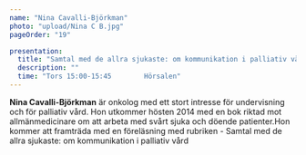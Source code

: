 ```yaml
---
name: "Nina Cavalli-Björkman"
photo: "upload/Nina C B.jpg" 
pageOrder: "19"

presentation:
  title: "Samtal med de allra sjukaste: om kommunikation i palliativ vård"
  description: ""
  time: "Tors 15:00-15:45        Hörsalen"
---
```

**Nina Cavalli-Björkman** är onkolog med ett stort intresse för undervisning och för palliativ vård. Hon utkommer hösten 2014 med en bok riktad mot allmänmedicinare om att arbeta med svårt sjuka och döende patienter.Hon kommer att framträda med en föreläsning med rubriken - Samtal med de allra sjukaste: om kommunikation i palliativ vård